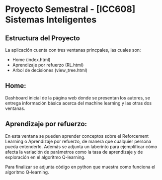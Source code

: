 # Proyecto Semestral - [ICC608] Sistemas Inteligentes

## Estructura del Proyecto
La aplicación cuenta con tres ventanas princpales, las cuales son:
- Home (index.html)
- Aprendizaje por refuerzo (RL.html)
- Arbol de decisiones (view_tree.html)

## Home: 
Dashboard inicial de la página web donde se presentan los autores, se entrega información básica acerca del machine learning y las otras dos ventanas.

## Aprendizaje por refuerzo:
En esta ventana se pueden aprender conceptos sobre el Reforcement Learning o Aprendizaje por refuerzo, de manera que cualquier persona pueda entenderlo. 
Además se adjunta un laberinto para ejemplificar cómo afecta la variación de parámetros como la tasa de aprendizaje y de exploración en el algoritmo Q-learning.

Para finalizar se adjunta código en python que muestra como funciona el algoritmo Q-learning.
